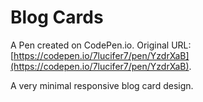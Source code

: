# Blog Cards

A Pen created on CodePen.io. Original URL: [https://codepen.io/7lucifer7/pen/YzdrXaB](https://codepen.io/7lucifer7/pen/YzdrXaB).

A very minimal responsive blog card design. 